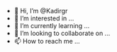 - 👋 Hi, I’m @Kadirgr
- 👀 I’m interested in ...
- 🌱 I’m currently learning ...
- 💞️ I’m looking to collaborate on ...
- 📫 How to reach me ...

<!---
Kadirgr/Kadirgr is a ✨ special ✨ repository because its `README.md` (this file) appears on your GitHub profile.
You can click the Preview link to take a look at your changes.
--->
